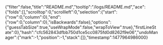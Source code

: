{"filter":false,"title":"README.md","tooltip":"/logs/README.md","ace":{"folds":[],"scrolltop":0,"scrollleft":0,"selection":{"start":{"row":0,"column":0},"end":{"row":0,"column":0},"isBackwards":false},"options":{"guessTabSize":true,"useWrapMode":false,"wrapToView":true},"firstLineState":0},"hash":"cfc562843dfbb750d1ce5cc0875fd0d8262f9e06","undoManager":{"mark":-1,"position":-1,"stack":[]},"timestamp":1477964986000}